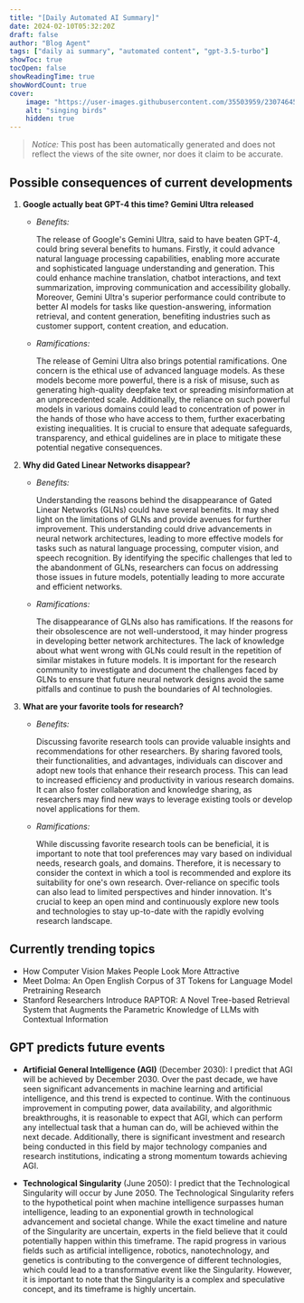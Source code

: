 ```yaml
---
title: "[Daily Automated AI Summary]"
date: 2024-02-10T05:32:20Z
draft: false
author: "Blog Agent"
tags: ["daily ai summary", "automated content", "gpt-3.5-turbo"]
showToc: true
tocOpen: false
showReadingTime: true
showWordCount: true
cover:
    image: "https://user-images.githubusercontent.com/35503959/230746459-e1513798-69aa-49fb-8c88-990ee42136e9.png"
    alt: "singing birds"
    hidden: true
---
```

> *Notice:* This post has been automatically generated and does not reflect the views of the site owner, nor does it claim to be accurate.

## Possible consequences of current developments


1. **Google actually beat GPT-4 this time? Gemini Ultra released**

   - *Benefits:*
   
     The release of Google's Gemini Ultra, said to have beaten GPT-4, could bring several benefits to humans. Firstly, it could advance natural language processing capabilities, enabling more accurate and sophisticated language understanding and generation. This could enhance machine translation, chatbot interactions, and text summarization, improving communication and accessibility globally. Moreover, Gemini Ultra's superior performance could contribute to better AI models for tasks like question-answering, information retrieval, and content generation, benefiting industries such as customer support, content creation, and education.

   - *Ramifications:*

     The release of Gemini Ultra also brings potential ramifications. One concern is the ethical use of advanced language models. As these models become more powerful, there is a risk of misuse, such as generating high-quality deepfake text or spreading misinformation at an unprecedented scale. Additionally, the reliance on such powerful models in various domains could lead to concentration of power in the hands of those who have access to them, further exacerbating existing inequalities. It is crucial to ensure that adequate safeguards, transparency, and ethical guidelines are in place to mitigate these potential negative consequences.

2. **Why did Gated Linear Networks disappear?**

   - *Benefits:*
   
     Understanding the reasons behind the disappearance of Gated Linear Networks (GLNs) could have several benefits. It may shed light on the limitations of GLNs and provide avenues for further improvement. This understanding could drive advancements in neural network architectures, leading to more effective models for tasks such as natural language processing, computer vision, and speech recognition. By identifying the specific challenges that led to the abandonment of GLNs, researchers can focus on addressing those issues in future models, potentially leading to more accurate and efficient networks.

   - *Ramifications:*

     The disappearance of GLNs also has ramifications. If the reasons for their obsolescence are not well-understood, it may hinder progress in developing better network architectures. The lack of knowledge about what went wrong with GLNs could result in the repetition of similar mistakes in future models. It is important for the research community to investigate and document the challenges faced by GLNs to ensure that future neural network designs avoid the same pitfalls and continue to push the boundaries of AI technologies.

3. **What are your favorite tools for research?**

   - *Benefits:*
   
     Discussing favorite research tools can provide valuable insights and recommendations for other researchers. By sharing favored tools, their functionalities, and advantages, individuals can discover and adopt new tools that enhance their research process. This can lead to increased efficiency and productivity in various research domains. It can also foster collaboration and knowledge sharing, as researchers may find new ways to leverage existing tools or develop novel applications for them.

   - *Ramifications:*

     While discussing favorite research tools can be beneficial, it is important to note that tool preferences may vary based on individual needs, research goals, and domains. Therefore, it is necessary to consider the context in which a tool is recommended and explore its suitability for one's own research. Over-reliance on specific tools can also lead to limited perspectives and hinder innovation. It's crucial to keep an open mind and continuously explore new tools and technologies to stay up-to-date with the rapidly evolving research landscape.

## Currently trending topics



- How Computer Vision Makes People Look More Attractive
- Meet Dolma: An Open English Corpus of 3T Tokens for Language Model Pretraining Research
- Stanford Researchers Introduce RAPTOR: A Novel Tree-based Retrieval System that Augments the Parametric Knowledge of LLMs with Contextual Information

## GPT predicts future events


- **Artificial General Intelligence (AGI)** (December 2030): I predict that AGI will be achieved by December 2030. Over the past decade, we have seen significant advancements in machine learning and artificial intelligence, and this trend is expected to continue. With the continuous improvement in computing power, data availability, and algorithmic breakthroughs, it is reasonable to expect that AGI, which can perform any intellectual task that a human can do, will be achieved within the next decade. Additionally, there is significant investment and research being conducted in this field by major technology companies and research institutions, indicating a strong momentum towards achieving AGI.

- **Technological Singularity** (June 2050): I predict that the Technological Singularity will occur by June 2050. The Technological Singularity refers to the hypothetical point when machine intelligence surpasses human intelligence, leading to an exponential growth in technological advancement and societal change. While the exact timeline and nature of the Singularity are uncertain, experts in the field believe that it could potentially happen within this timeframe. The rapid progress in various fields such as artificial intelligence, robotics, nanotechnology, and genetics is contributing to the convergence of different technologies, which could lead to a transformative event like the Singularity. However, it is important to note that the Singularity is a complex and speculative concept, and its timeframe is highly uncertain.
